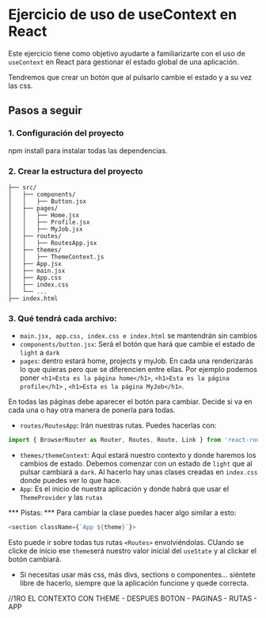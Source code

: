 # Ejercicio de uso de useContext en React

Este ejercicio tiene como objetivo ayudarte a familiarizarte con el uso de `useContext` en React para gestionar el estado global de una aplicación. 

Tendremos que crear un botón que al pulsarlo cambie el estado y a su vez las css.

## Pasos a seguir

### 1. Configuración del proyecto

npm install para instalar todas las dependencias.

### 2. Crear la estructura del proyecto

```
├── src/
│   ├── components/
│   │   ├── Button.jsx
│   ├── pages/
│   │   ├── Home.jsx
│   │   ├── Profile.jsx
│   │   ├── MyJob.jsx
│   ├── routes/
│   │   ├── RoutesApp.jsx
│   ├── themes/
│   │   ├── ThemeContext.js
│   ├── App.jsx
│   ├── main.jsx
│   ├── App.css
│   ├── index.css
│   └── ...
├── index.html
```

### 3. Qué tendrá cada archivo:
- `main.jsx, app.css, index.css e index.html` se mantendrán sin cambios
- `components/button.jsx`: Será el botón que hará que cambie el estado de `light` a `dark`
- `pages`: dentro estará home, projects y myJob. En cada una renderizarás lo que quieras pero que se diferencien entre ellas. Por ejemplo podemos poner `<h1>Esta es la página home</h1>`, `<h1>Esta es la página profile</h1>` , `<h1>Esta es la página MyJob</h1>`.

En todas las páginas debe aparecer el botón para cambiar. Decide si va en cada una o hay otra manera de ponerla para todas.
- `routes/RoutesApp`: Irán nuestras rutas. Puedes hacerlas con:

```js
import { BrowserRouter as Router, Routes, Route, Link } from 'react-router-dom';
```

- `themes/themeContext`: Aquí estará nuestro contexto y donde haremos los cambios de estado. Debemos comenzar con un estado de `light` que al pulsar cambiará a `dark`. Al hacerlo hay unas clases creadas en `index.css` donde puedes ver lo que hace.
- `App`: Es el inicio de nuestra aplicación y donde habrá que usar el `ThemeProvider` y las `rutas`

*** Pistas: ***
Para cambiar la clase puedes hacer algo similar a esto:
```js 
<section className={`App ${theme}`}>
```
Esto puede ir sobre todas tus rutas `<Routes>` envolviéndolas. CUando se clicke de inicio ese `theme`será nuestro valor inicial del `useState` y al clickar el botón cambiará.

- Si necesitas usar más css, más divs, sections o componentes... siéntete libre de hacerlo, siempre que la aplicación funcione y quede correcta.




 //1RO EL CONTEXTO CON THEME - DESPUES BOTON - PAGINAS - RUTAS - APP

